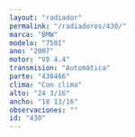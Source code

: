 ```yaml
---
layout: "radiador"
permalink: "/radiadores/430/"
marca: "BMW"
modelo: "750I"
ano: "2007"
motor: "V8 4.4"
transmision: "Automática"
parte: "438466"
clima: "Con clima"
alto: "24 3/16"
ancho: "18 13/16"
observaciones: ""
id: "430"
---
```


